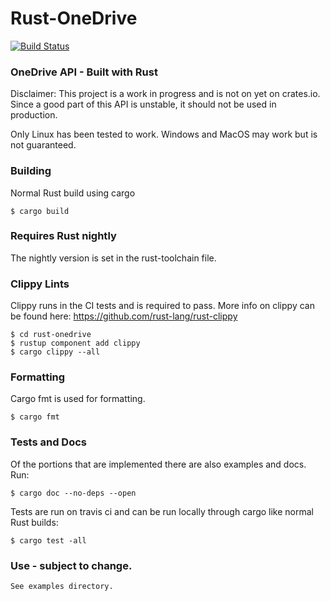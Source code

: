# Rust-OneDrive

[![Build Status](https://travis-ci.com/sreeise/rust-onedrive.svg?branch=master)](https://travis-ci.com/sreeise/rust-onedrive)

### OneDrive API - Built with Rust

Disclaimer:
This project is a work in progress and is not on yet on crates.io. Since a good part of this API is unstable, 
it should not be used in production.
 
Only Linux has been tested to work. Windows and MacOS may work but is not guaranteed.

### Building
Normal Rust build using cargo

    $ cargo build

### Requires Rust nightly

The nightly version is set in the rust-toolchain file.

### Clippy Lints

Clippy runs in the CI tests and is required to pass. More info
on clippy can be found here: https://github.com/rust-lang/rust-clippy

    $ cd rust-onedrive
    $ rustup component add clippy
    $ cargo clippy --all

### Formatting

Cargo fmt is used for formatting. 

    $ cargo fmt

### Tests and Docs

Of the portions that are implemented there are also examples and docs. Run: 

    $ cargo doc --no-deps --open

Tests are run on travis ci and can be run locally through cargo like normal Rust builds:

    $ cargo test -all

### Use - subject to change.

    See examples directory.